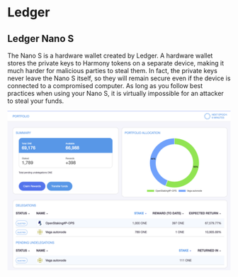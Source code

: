 # Ledger

## Ledger Nano S

The Nano S is a hardware wallet created by Ledger. A hardware wallet stores the private keys to Harmony tokens on a separate device, making it much harder for malicious parties to steal them. In fact, the private keys never leave the Nano S itself, so they will remain secure even if the device is connected to a compromised computer. As long as you follow best practices when using your Nano S, it is virtually impossible for an attacker to steal your funds.

![](../../.gitbook/assets/image%20%2834%29.png)

